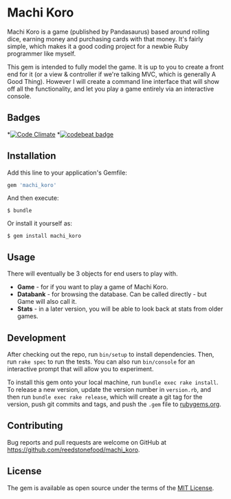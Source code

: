 # Machi Koro

Machi Koro is a game (published by Pandasaurus) based around rolling dice, earning money and purchasing cards with that money. It's fairly simple, which makes it a good coding project for a newbie Ruby programmer like myself.

This gem is intended to fully model the game. It is up to you to create a front end for it (or a view & controller if we're talking MVC, which is generally A Good Thing). However I will create a command line interface that will show off all the functionality, and let you play a game entirely via an interactive console.

## Badges
*[![Code Climate](https://codeclimate.com/github/reedstonefood/machi_koro/badges/gpa.svg)](https://codeclimate.com/github/reedstonefood/machi_koro)
*[![codebeat badge](https://codebeat.co/badges/de64d7f6-3b84-4217-a867-7b4fa5bd7455)](https://codebeat.co/projects/github-com-reedstonefood-machi_koro)

## Installation

Add this line to your application's Gemfile:

```ruby
gem 'machi_koro'
```

And then execute:

    $ bundle

Or install it yourself as:

    $ gem install machi_koro

## Usage

There will eventually be 3 objects for end users to play with.
* **Game** - for if you want to play a game of Machi Koro.
* **Databank** - for browsing the database. Can be called directly - but Game will also call it.
* **Stats** - in a later version, you will be able to look back at stats from older games.

## Development

After checking out the repo, run `bin/setup` to install dependencies. Then, run `rake spec` to run the tests. You can also run `bin/console` for an interactive prompt that will allow you to experiment.

To install this gem onto your local machine, run `bundle exec rake install`. To release a new version, update the version number in `version.rb`, and then run `bundle exec rake release`, which will create a git tag for the version, push git commits and tags, and push the `.gem` file to [rubygems.org](https://rubygems.org).

## Contributing

Bug reports and pull requests are welcome on GitHub at https://github.com/reedstonefood/machi_koro.


## License

The gem is available as open source under the terms of the [MIT License](http://opensource.org/licenses/MIT).

